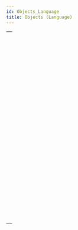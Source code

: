 ```yaml
---
id: Objects_Language
title: Objects (Language)
---
```

||
|---|
|[<!-- INCLUDE #_command_.New object.Syntax -->](../../commands-legacy/new-object.md)<br/>|
|[<!-- INCLUDE #_command_.New shared object.Syntax -->](../../commands-legacy/new-shared-object.md)<br/>|
|[<!-- INCLUDE #_command_.OB Class.Syntax -->](../../commands-legacy/ob-class.md)<br/>|
|[<!-- INCLUDE #_command_.OB Copy.Syntax -->](../../commands-legacy/ob-copy.md)<br/>|
|[<!-- INCLUDE #_command_.OB Entries.Syntax -->](../../commands-legacy/ob-entries.md)<br/>|
|[<!-- INCLUDE #_command_.OB Get.Syntax -->](../../commands-legacy/ob-get.md)<br/>|
|[<!-- INCLUDE #_command_.OB GET ARRAY.Syntax -->](../../commands-legacy/ob-get-array.md)<br/>|
|[<!-- INCLUDE #_command_.OB GET PROPERTY NAMES.Syntax -->](../../commands-legacy/ob-get-property-names.md)<br/>|
|[<!-- INCLUDE #_command_.OB Get type.Syntax -->](../../commands-legacy/ob-get-type.md)<br/>|
|[<!-- INCLUDE #_command_.OB Instance of.Syntax -->](../../commands-legacy/ob-instance-of.md)<br/>|
|[<!-- INCLUDE #_command_.OB Is defined.Syntax -->](../../commands-legacy/ob-is-defined.md)<br/>|
|[<!-- INCLUDE #_command_.OB Is empty.Syntax -->](../../commands-legacy/ob-is-empty.md)<br/>|
|[<!-- INCLUDE #_command_.OB Is shared.Syntax -->](../../commands-legacy/ob-is-shared.md)<br/>|
|[<!-- INCLUDE #_command_.OB Keys.Syntax -->](../../commands-legacy/ob-keys.md)<br/>|
|[<!-- INCLUDE #_command_.OB REMOVE.Syntax -->](../../commands-legacy/ob-remove.md)<br/>|
|[<!-- INCLUDE #_command_.OB SET.Syntax -->](../../commands-legacy/ob-set.md)<br/>|
|[<!-- INCLUDE #_command_.OB SET ARRAY.Syntax -->](../../commands-legacy/ob-set-array.md)<br/>|
|[<!-- INCLUDE #_command_.OB SET NULL.Syntax -->](../../commands-legacy/ob-set-null.md)<br/>|
|[<!-- INCLUDE #_command_.OB Values.Syntax -->](../../commands-legacy/ob-values.md)<br/>|
|[<!-- INCLUDE #_command_.Storage.Syntax -->](../../commands-legacy/storage.md)<br/>|
